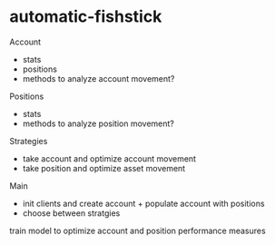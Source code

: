 # automatic-fishstick

Account
- stats
- positions
- methods to analyze account movement?

Positions
- stats
- methods to analyze position movement?

Strategies
- take account and optimize account movement 
- take position and optimize asset movement

Main
- init clients and create account + populate account with positions
- choose between stratgies 


train model to optimize account and position performance measures